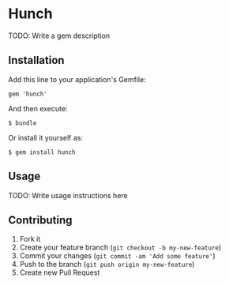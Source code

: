 # Hunch

TODO: Write a gem description

## Installation

Add this line to your application's Gemfile:

    gem 'hunch'

And then execute:

    $ bundle

Or install it yourself as:

    $ gem install hunch

## Usage

TODO: Write usage instructions here

## Contributing

1. Fork it
2. Create your feature branch (`git checkout -b my-new-feature`)
3. Commit your changes (`git commit -am 'Add some feature'`)
4. Push to the branch (`git push origin my-new-feature`)
5. Create new Pull Request
